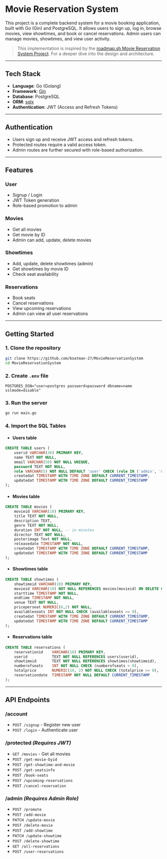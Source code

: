 # Movie Reservation System

This project is a complete backend system for a movie booking application, built with Go (Gin) and PostgreSQL. It allows users to sign up, log in, browse movies, view showtimes, and book or cancel reservations. Admin users can manage movies, showtimes, and view user activity.

> This implementation is inspired by the [roadmap.sh Movie Reservation System Project](https://roadmap.sh/projects/movie-reservation-system). For a deeper dive into the design and architecture.

---

## Tech Stack

- **Language**: Go (Golang)
- **Framework**: [Gin](https://github.com/gin-gonic/gin)
- **Database**: PostgreSQL
- **ORM**: [sqlx](https://github.com/jmoiron/sqlx)
- **Authentication**: JWT (Access and Refresh Tokens)

---

## Authentication

- Users sign up and receive JWT access and refresh tokens.
- Protected routes require a valid access token.
- Admin routes are further secured with role-based authorization.

---

## Features

### User

- Signup / Login
- JWT Token generation
- Role-based promotion to admin

### Movies

- Get all movies
- Get movie by ID
- Admin can add, update, delete movies

### Showtimes

- Add, update, delete showtimes (admin)
- Get showtimes by movie ID
- Check seat availability

### Reservations

- Book seats
- Cancel reservations
- View upcoming reservations
- Admin can view all user reservations

---

## Getting Started

### 1. Clone the repository

```bash
git clone https://github.com/boatman-27/MovieReservationSystem
cd MovieReservationSystem
```

### 2. Create `.env` file

```env
POSTGRES_DSN="user=postgres password=password dbname=name sslmode=disable"
```

### 3. Run the server

```bash
go run main.go
```

### 4. Import the SQL Tables

- #### Users table

```sQL
CREATE TABLE users (
	userid VARCHAR(36) PRIMARY KEY,
	name TEXT NOT NULL,
	email VARCHAR(50) NOT NULL UNIQUE,
	password TEXT NOT NULL,
	role VARCHAR(5) NOT NULL DEFAULT 'user' CHECK (role IN ('admin', 'user')),
	createdat TIMESTAMP WITH TIME ZONE DEFAULT CURRENT_TIMESTAMP,
	updatedat TIMESTAMP WITH TIME ZONE DEFAULT CURRENT_TIMESTAMP
);
```

- #### Movies table

```sQL
CREATE TABLE movies (
	movieid VARCHAR(10) PRIMARY KEY,
	title TEXT NOT NULL,
	description TEXT,
	genre TEXT NOT NULL,
	duration INT NOT NULL, -- in minutes
	director TEXT NOT NULL,
	posterimage Text NOT NULL,
	releasedate TIMESTAMP NOT NULL,
	createdat TIMESTAMP WITH TIME ZONE DEFAULT CURRENT_TIMESTAMP,
	updatedat TIMESTAMP WITH TIME ZONE DEFAULT CURRENT_TIMESTAMP
);
```

- #### Showtimes table

```sQL
CREATE TABLE showtimes (
	showtimeid VARCHAR(10) PRIMARY KEY,
	movieid VARCHAR(10) NOT NULL REFERENCES movies(movieid) ON DELETE CASCADE,
	starttime TIMESTAMP NOT NULL,
	endtime TIMESTAMP NOT NULL,
	venue TEXT NOT NULL,
	priceperseat NUMERIC(6,2) NOT NULL,
	availableseats INT NOT NULL CHECK (availableseats >= 0),
	createdat TIMESTAMP WITH TIME ZONE DEFAULT CURRENT_TIMESTAMP,
	updatedat TIMESTAMP WITH TIME ZONE DEFAULT CURRENT_TIMESTAMP
);
```

- #### Reservations table

```sQL
CREATE TABLE reservations (
    reservationid    VARCHAR(10) PRIMARY KEY,
    userid           TEXT NOT NULL REFERENCES users(userid),
    showtimeid       TEXT NOT NULL REFERENCES showtimes(showtimeid),
    numberofseats    INT NOT NULL CHECK (numberofseats > 0),
    totalprice       NUMERIC(10, 2) NOT NULL CHECK (totalprice >= 0),
    reservationdate  TIMESTAMP NOT NULL DEFAULT CURRENT_TIMESTAMP
);
```

---

## API Endpoints

### /account

- `POST /signup` - Register new user
- `POST /login` - Authenticate user

### /protected _(Requires JWT)_

- `GET /movies` - Get all movies
- `POST /get-movie-byid`
- `POST /get-showtime-and-movie`
- `POST /get-seatsinfo`
- `POST /book-seats`
- `POST /upcoming-reservations`
- `POST /cancel-reservation`

### /admin _(Requires Admin Role)_

- `POST /promote`
- `POST /add-movie`
- `PATCH /update-movie`
- `POST /delete-movie`
- `POST /add-showtime`
- `PATCH /update-showtime`
- `POST /delete-showtime`
- `GET /all-reservations`
- `POST /user-reservations`
